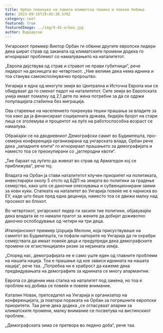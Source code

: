 ```yaml
---
title: Орбан повикува на помала климатска паника и повеќе бебиња
date: 2023-09-16T19:45:38.570Z
category: свет
featured: true
featuredImage: ../img/9-45-orban.jpg
author: Вардарски
---
```

Унгарскиот премиер Виктор Орбан ги обвини другите европски лидери дека шират страв од заканата од климатските промени додека го игнорираат проблемот со намалувањето на наталитетот.

„Европа дејствува од страв и стравот не прави губитници“, рече лидерот на десницата во четвртокот. „Ние велиме дека нема иднина и тоа станува самоисполнувачко пророштво.

Унгарија е една од многуте земји во Централна и Источна Европа кои се обидуваат да го сменат падот на наталитетот. Сите земји во Европската унија имаат помалку од 2,1 дете по жена потребни за да се одржи популацијата стабилна без миграција.

Ова стареење на населението покренува тешки прашања за владите за тоа како да ја финансираат социјалната држава, бидејќи бројот на стари лица се зголемува и процентот на луѓе на работоспособна возраст се намалува.

Обраќајќи се на дводневниот Демографски самит во Будимпешта, про-семејна конференција организирана од унгарската влада, Орбан рече дека „западните елити“ го игнорираат прашањето за демографијата и наместо тоа се преокупирани со „јаглеродни квоти“.

„Тие бараат од луѓето да живеат во страв од Армагедон кој се приближува“, рече тој.

Владата на Орбан ја стави наталитетот клучен приоритет на политиката, инвестирајќи околу 5 отсто од БДП на земјата во политики за градење семејство, како што се даночни олеснувања и субвенционирани заеми за нови куќи. Стапката на наталитет во Унгарија повеќе не е најниска во ЕУ, каде што беше пред една деценија, наместо тоа се движи малку над просекот во блокот.

Во четвртокот, унгарскиот лидер ги засили тие политики, објавувајќи дека владата ќе го намали прагот за жените да добијат доживотно даночно ослободување од четири на три деца.

Италијанскиот премиер Џорџија Мелони, која присуствуваше на самитот во Будимпешта, ги пофали напорите на Унгарија да ги охрабри семејствата да имаат повеќе деца и предупреди дека демографските промени се егзистенцијален ризик за нејзината земја.

„Според нас, демографијата не е само уште еден од главните проблеми на нашата нација. Тоа е прашање од кое зависи иднината на нашата нација“, рече таа. „Потребна ни е храброст да кажеме дека предвидувањата на демографите за иднината се многу алармантни.

Европа со децении има стапка на наталитет под замена, но тоа е проблем кој добива се повеќе и повеќе внимание.

Каталин Новак, претседател на Унгарија и организатор на конференцијата, ја повтори пораката на Орбан за погрешните европски приоритети. Таа рече дека додека „се огласуваат аларми за климатските промени, малку внимание се посветува на вистинскиот проблем.

„Демографската зима се претвора во ледено доба“, рече таа.